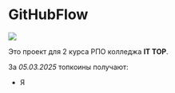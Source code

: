 # GitHubFlow

![](https://avatars.mds.yandex.net/get-altay/13220782/2a0000018fa148d55a6650ed7aca3098b8e5/XXXL)

Это проект для 2 курса РПО колледжа **IT TOP**.

За *05.03.2025* топкоины получают:

- Я
